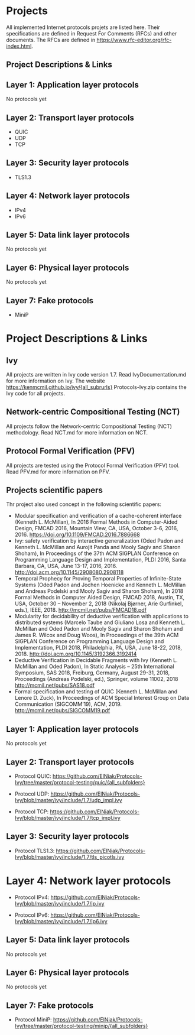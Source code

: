 # Projects

All implemented Internet protocols projets are listed here. Their specifications are defined in Request For Comments (RFCs) and other documents. The RFCs are defined in https://www.rfc-editor.org/rfc-index.html.

## Project Descriptions & Links
## Layer 1: Application layer protocols
No protocols yet

## Layer 2: Transport layer protocols
* QUIC
* UDP
* TCP

## Layer 3: Security layer protocols
* TLS1.3

## Layer 4: Network layer protocols
* IPv4
* IPv6

## Layer 5: Data link layer protocols
No protocols yet

## Layer 6: Physical layer protocols
No protocols yet

## Layer 7: Fake protocols
* MiniP

# Project Descriptions & Links

## Ivy

All projects are written in Ivy code version 1.7.
Read IvyDocumentation.md for more information on Ivy.
The website https://kenmcmil.github.io/ivy/{all_subrurls}
Protocols-Ivy.zip contains the Ivy code for all projects.

## Network-centric Compositional Testing (NCT)

All projects follow the Network-centric Compositional Testing (NCT) methodology.
Read NCT.md for more information on NCT.

## Protocol Formal Verification (PFV)

All projects are tested using the Protocol Formal Verification (PFV) tool.
Read PFV.md for more information on PFV.

## Projects scientific papers

Thr project also used concept in the following scientific papers: 
* Modular specification and verification of a cache-coherent interface (Kenneth L. McMillan), In 2016 Formal Methods in Computer-Aided Design, FMCAD 2016, Mountain View, CA, USA, October 3-6, 2016, 2016. https://doi.org/10.1109/FMCAD.2016.7886668
* Ivy: safety verification by interactive generalization (Oded Padon and Kenneth L. McMillan and Aurojit Panda and Mooly Sagiv and Sharon Shoham), In Proceedings of the 37th ACM SIGPLAN Conference on Programming Language Design and Implementation, PLDI 2016, Santa Barbara, CA, USA, June 13-17, 2016, 2016. http://doi.acm.org/10.1145/2908080.2908118
* Temporal Prophecy for Proving Temporal Properties of Infinite-State Systems (Oded Padon and Jochen Hoenicke and Kenneth L. McMillan and Andreas Podelski and Mooly Sagiv and Sharon Shoham), In 2018 Formal Methods in Computer Aided Design, FMCAD 2018, Austin, TX, USA, October 30 – November 2, 2018 (Nikolaj Bjørner, Arie Gurfinkel, eds.), IEEE, 2018. http://mcmil.net/pubs/FMCAD18.pdf
* Modularity for decidability of deductive verification with applications to distributed systems (Marcelo Taube and Giuliano Losa and Kenneth L. McMillan and Oded Padon and Mooly Sagiv and Sharon Shoham and James R. Wilcox and Doug Woos), In Proceedings of the 39th ACM SIGPLAN Conference on Programming Language Design and Implementation, PLDI 2018, Philadelphia, PA, USA, June 18-22, 2018, 2018. http://doi.acm.org/10.1145/3192366.3192414
* Deductive Verification in Decidable Fragments with Ivy (Kenneth L. McMillan and Oded Padon), In Static Analysis – 25th International Symposium, SAS 2018, Freiburg, Germany, August 29-31, 2018, Proceedings (Andreas Podelski, ed.), Springer, volume 11002, 2018 http://mcmil.net/pubs/SAS18.pdf
* Formal specification and testing of QUIC (Kenneth L. McMillan and Lenore D. Zuck), In Proceedings of ACM Special Interest Group on Data Communication (SIGCOMM’19), ACM, 2019. http://mcmil.net/pubs/SIGCOMM19.pdf 

## Layer 1: Application layer protocols
No protocols yet

## Layer 2: Transport layer protocols
* Protocol QUIC: https://github.com/ElNiak/Protocols-Ivy/tree/master/protocol-testing/quic/{all_subfolders}

* Protocol UDP: https://github.com/ElNiak/Protocols-Ivy/blob/master/ivy/include/1.7/udp_impl.ivy

* Protocol TCP: https://github.com/ElNiak/Protocols-Ivy/blob/master/ivy/include/1.7/tcp_impl.ivy

## Layer 3: Security layer protocols
* Protocol TLS1.3: https://github.com/ElNiak/Protocols-Ivy/blob/master/ivy/include/1.7/tls_picotls.ivy

# Layer 4: Network layer protocols
* Protocol IPv4: https://github.com/ElNiak/Protocols-Ivy/blob/master/ivy/include/1.7/ip.ivy

* Protocol IPv6: https://github.com/ElNiak/Protocols-Ivy/blob/master/ivy/include/1.7/ip6.ivy

## Layer 5: Data link layer protocols
No protocols yet

## Layer 6: Physical layer protocols
No protocols yet

## Layer 7: Fake protocols
* Protocol MiniP: https://github.com/ElNiak/Protocols-Ivy/tree/master/protocol-testing/minip/{all_subfolders}